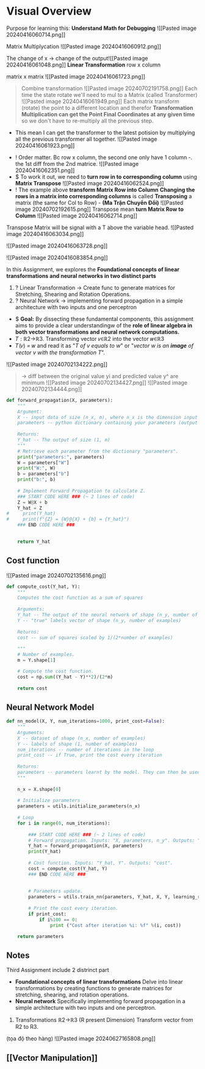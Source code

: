 # Visual Overview
Purpose for learning this: **Understand Math for Debugging**
![[Pasted image 20240416060714.png]]

Matrix Multiplycation 
![[Pasted image 20240416060912.png]]

 The change of x -> change of the output![[Pasted image 20240416061048.png]]
**Linear Transformation**
row x column

matrix x matrix
![[Pasted image 20240416061723.png]]

> Combine transformation 
![[Pasted image 20240702191758.png]]
Each time the state rotate we'll need to mul to a Matrix (called Transformer)
![[Pasted image 20240416061949.png]]
	Each matrix transform (rotate) the point to a different location and therefor
	**Transformation Multiplication can get the Point Final Coordinates at any given time** so we don't have to re-multiply all the previous step.
- This mean I can get the transformer to the latest potision by multiplying all the previous transformer all together.
![[Pasted image 20240416061923.png]]

+ ! Order matter. Bc row x column, the second one only have 1 column -. the 1st diff from the 2nd matrice.
![[Pasted image 20240416062351.png]]
+ $ To work it out,  we need to **turn row in to corresponding column** using **Matrix Transpose**
	![[Pasted image 20240416062524.png]]
+ ! The example above **transform Matrix Row into Column** **Changing the rows in a matrix into corresponding columns** is called **Transposing** a matrix (the same for Col to Row) - **(Ma Trận Chuyển Đổi)**
	![[Pasted image 20240702192615.png]]
	Transpose mean **turn Matrix Row to Column**
	![[Pasted image 20240416062714.png]]

 >>
Transpose Matrix will be signal with a T above the variable head.
![[Pasted image 20240416063034.png]]

![[Pasted image 20240416063728.png]]

![[Pasted image 20240416083854.png]]

In this Assignment, we explores the **Foundational concepts of linear transformations and neural networks in two distinct parts**
1) ?  Linear Transformation -> Create func to generate matrices for Stretching, Shearing and Rotation Operations.
2) ? Neural Network -> implementing forward propagation in a simple architecture with two inputs and one perceptron
+ $ **Goal:** By dissecting these fundamental components, this assignment aims to provide a clear understandingw of the **role of linear algebra in both vector transformations and neural network computations.**
+ 𝑇 : ℝ2→ℝ3. Transforming vector 𝑣∈ℝ2 into the vector 𝑤∈ℝ3
+ 𝑇(𝑣) = 𝑤 and read it as "_T of v equals to w_" or "_vector w is an **image** of vector v with the transformation T_".


![[Pasted image 20240702134222.png]]
> -> diff between the original value yi and predicted value y^ are minimum 
![[Pasted image 20240702134427.png]]
![[Pasted image 20240702134444.png]]
```python
def forward_propagation(X, parameters):
    """
    Argument:
    X -- input data of size (n_x, m), where n_x is the dimension input (in our example is 2) and m is the number of training samples
    parameters -- python dictionary containing your parameters (output of initialization function)
    
    Returns:
    Y_hat -- The output of size (1, m)
    """
    # Retrieve each parameter from the dictionary "parameters".
    print("parameters:", parameters)
    W = parameters["W"]
    print("W:", W)
    b = parameters["b"]
    print("b:", b)
        
    # Implement Forward Propagation to calculate Z.
    ### START CODE HERE ### (~ 2 lines of code)
    Z = W@X + b
    Y_hat = Z
#     print(Y_hat)
#     print(f"{Z} = {W}@{X} + {b} = {Y_hat}")
    ### END CODE HERE ###
    

    return Y_hat
```


## Cost function
![[Pasted image 20240702135616.png]]
```python
def compute_cost(Y_hat, Y):
    """
    Computes the cost function as a sum of squares
    
    Arguments:
    Y_hat -- The output of the neural network of shape (n_y, number of examples)
    Y -- "true" labels vector of shape (n_y, number of examples)
    
    Returns:
    cost -- sum of squares scaled by 1/(2*number of examples)
    
    """
    # Number of examples.
    m = Y.shape[1]

    # Compute the cost function.
    cost = np.sum((Y_hat - Y)**2)/(2*m)
    
    return cost
```


## Neural Network Model
```python
def nn_model(X, Y, num_iterations=1000, print_cost=False):
    """
    Arguments:
    X -- dataset of shape (n_x, number of examples)
    Y -- labels of shape (1, number of examples)
    num_iterations -- number of iterations in the loop
    print_cost -- if True, print the cost every iteration
    
    Returns:
    parameters -- parameters learnt by the model. They can then be used to make predictions.
    """
    
    n_x = X.shape[0]
    
    # Initialize parameters
    parameters = utils.initialize_parameters(n_x) 
    
    # Loop
    for i in range(0, num_iterations):
         
        ### START CODE HERE ### (~ 2 lines of code)
        # Forward propagation. Inputs: "X, parameters, n_y". Outputs: "Y_hat".
        Y_hat = forward_propagation(X, parameters)
        print(Y_hat)
        
        # Cost function. Inputs: "Y_hat, Y". Outputs: "cost".
        cost = compute_cost(Y_hat, Y)
        ### END CODE HERE ###
        
        
        # Parameters update.
        parameters = utils.train_nn(parameters, Y_hat, X, Y, learning_rate = 0.001) 
        
        # Print the cost every iteration.
        if print_cost:
            if i%100 == 0:
                print ("Cost after iteration %i: %f" %(i, cost))

    return parameters
```


## Notes 
Third Assignment include 2 distrinct part
+ **Foundational concepts of linear transformations** 
	Delve into linear transformations by creating functions to generate matrices for stretching, shearing, and rotation operations.
+ **Neural network**
	Specifically implementing forward propagation in a simple architecture with two inputs and one perceptron.

1) Transformations
	ℝ2→ℝ3 (R present Dimension)
	 Transform vector from R2 to R3.

(tọa độ theo hàng)
![[Pasted image 20240627165808.png]]

## [[Vector Manipulation]]

